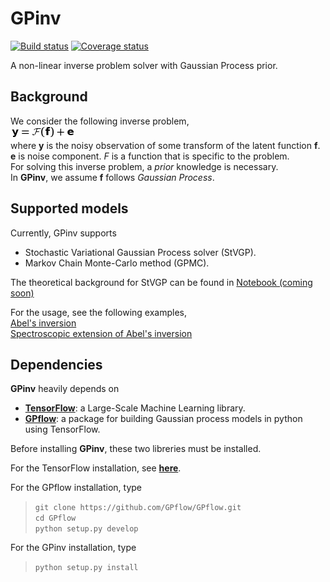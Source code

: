 # GPinv
[![Build status](https://codeship.com/projects/8e8c5940-5322-0134-e799-4668b3c53a58/status?branch=master)](https://codeship.com/projects/147609)
[![Coverage status](https://codecov.io/gh/fujii-team/GPinv/branch/master/graph/badge.svg)](https://codecov.io/gh/fujii-team/GPinv)

A non-linear inverse problem solver with Gaussian Process prior.

## Background

We consider the following inverse problem,  
<img src=doc/readme_imgs/definition.png>  
where
**y** is the noisy observation of
some transform of the latent function **f**.  
**e** is noise component.
*F* is a function that is specific to the problem.  
For solving this inverse problem, a *prior* knowledge is necessary.  
In **GPinv**, we assume **f** follows *Gaussian Process*.

## Supported models
Currently, GPinv supports
+ Stochastic Variational Gaussian Process solver (StVGP).
+ Markov Chain Monte-Carlo method (GPMC).

The theoretical background for StVGP can be found in [Notebook (coming soon)](notebooks/StVGP_notes.ipynb)

For the usage, see the following examples,  
[Abel's inversion](notebooks/Abel_inversion.ipynb)  
[Spectroscopic extension of Abel's inversion](notebooks/Spectroscopic_Abel_inversion.ipynb)  


## Dependencies
**GPinv** heavily depends on
+ [**TensorFlow**](https://www.tensorflow.org/): a Large-Scale Machine Learning library.
+ [**GPflow**](https://github.com/GPflow/GPflow): a package for building Gaussian process models in python using TensorFlow.

Before installing **GPinv**, these two libreries must be installed.

For the TensorFlow installation,
see [**here**](https://www.tensorflow.org/versions/r0.10/get_started/os_setup.html).

For the GPflow installation, type
> `git clone https://github.com/GPflow/GPflow.git`  
> `cd GPflow`  
> `python setup.py develop`

For the GPinv installation, type
> `python setup.py install`
